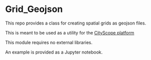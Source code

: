 # Grid_Geojson

This repo provides a class for creating spatial grids as geojson files. 

This is meant to be used as a utility for the [CityScope platform](https://github.com/CityScope)

This module requires no external libraries.

An example is provided as a Jupyter notebook.